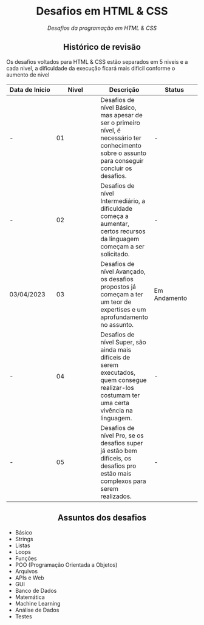 <h1 align="center">Desafios em HTML & CSS</h1>

<p align="center"><i>Desafios da programação em HTML & CSS</i></p>

<h2 align="center">Histórico de revisão</h2>

<p>Os desafios voltados para HTML & CSS estão separados em 5 niveis e a cada nivel, a dificuldade da execução ficará mais dificil conforme o aumento de nivel</p>

<table>
    <thead>
        <th style="width: 25%;">
            Data de Inicio
        </th>
        <th style="width: 25%;">
            Nivel
        </th>
        <th style="width: 25%;">
            Descrição
        </th>
        <th style="width: 25%;">
            Status
        </th>
    </thead>
    <tbody>
        <tr>
            <td>
                -
            </td>
            <td>
                01
            </td>
            <td>
                Desafios de nível Básico, mas apesar de ser o primeiro nível, é necessário ter conhecimento sobre o assunto para conseguir concluir os desafios.
            </td>
            <td>
                -
            </td>
        </tr>
        <tr>
            <td>
                -
            </td>
            <td>
                02
            </td>
            <td>
                Desafios de nível Intermediário, a dificuldade começa a aumentar, certos recursos da linguagem começam a ser solicitado.
            </td>
            <td>
                -
            </td>
        </tr>
        <tr>
            <td>
                03/04/2023
            </td>
            <td>
                03
            </td>
            <td>
                Desafios de nível Avançado, os desafios propostos já começam a ter um teor de expertises e um aprofundamento no assunto.
            </td>
            <td>
                Em Andamento
            </td>
        </tr>
        <tr>
            <td>
                -
            </td>
            <td>
                04
            </td>
            <td>
                Desafios de nível Super, são ainda mais difíceis de serem executados, quem consegue realizar-los costumam ter uma certa vivência na linguagem.
            </td>
            <td>
                -
            </td>
        </tr>
                <tr>
            <td>
                -
            </td>
            <td>
                05
            </td>
            <td>
                Desafios de nível Pro, se os desafios super já estão bem difíceis, os desafios pro estão mais complexos para serem realizados.
            </td>
            <td>
                -
            </td>
        </tr>
    </tbody>
</table>


<h2 align="center">Assuntos dos desafios</h2>

<ul>
    <li>Básico</li>
    <li>Strings</li>
    <li>Listas</li>
    <li>Loops</li>
    <li>Funções</li>
    <li>POO (Programação Orientada a Objetos)</li>
    <li>Arquivos</li>
    <li>APIs e Web</li>
    <li>GUI</li>
    <li>Banco de Dados</li>
    <li>Matemática</li>
    <li>Machine Learning</li>
    <li>Análise de Dados</li>
    <li>Testes</li>
</ul>
